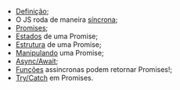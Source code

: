 - [Definição](https://i.imgur.com/I2LPIvg.png);
- O JS roda de maneira [síncrona](https://i.imgur.com/ZkYa0QW.png);
- [Promises](https://i.imgur.com/UsglP0K.png);
- [Estados](https://i.imgur.com/fsGojkE.png) de uma Promise;
- [Estrutura](https://i.imgur.com/zJ4qh2D.png) de uma Promise;
- [Manipulando](https://i.imgur.com/qRhcyWA.png) uma Promise;
- [Async/Await](https://i.imgur.com/XweoqZP.png);
- [Funções](https://i.imgur.com/vjBHNyN.png) assincronas podem retornar Promises!;
- [Try/Catch](https://i.imgur.com/HRgoT5u.png) em Promises.